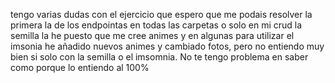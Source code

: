 tengo varias dudas con el ejercicio que espero que me podais resolver
la primera la de los endpointas en todas las carpetas o solo en mi crud
la semilla la he puesto que me cree animes y en algunas para utilizar el imsonia he añadido nuevos animes y cambiado fotos, pero no entiendo muy bien si solo con la semilla o el imsomnia. No te tengo problema en 
saber como porque lo entiendo al 100%
